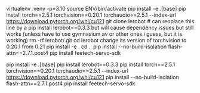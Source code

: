 virtualenv .venv -p=3.10
source ENV/bin/activate
pip install -e .[base]
pip install torch==2.5.1 torchvision==0.20.1 torchaudio==2.5.1 --index-url https://download.pytorch.org/whl/cu121
git clone lerobot  # can reoplace this line by a pip install lerobot==0.3.3 but will cause dependency issues but still works (unless have to use gymnasium av or other ones i guess, but it is working)
rm -rf lerobot/.git
cd lerobot
change its version of torchvision to 0.20.1 from 0.21
pip install -e .
cd ..
pip install --no-build-isolation flash-attn==2.7.1.post4
pip install feetech-servo-sdk


pip install -e .[base]
pip install lerobot==0.3.3
pip install torch==2.5.1 torchvision==0.20.1 torchaudio==2.5.1 --index-url https://download.pytorch.org/whl/cu121
pip install --no-build-isolation flash-attn==2.7.1.post4
pip install feetech-servo-sdk
